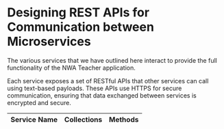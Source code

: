# Designing REST APIs for Communication between Microservices

The various services that we have outlined here interact to provide the full functionality of 
the NWA Teacher application.

Each service exposes a set of RESTful APIs that other services can call using text-based payloads. These APIs use HTTPS for secure
communication, ensuring that data exchanged between services is encrypted and secure.

| Service Name | Collections | Methods |
| ------------ | ----------- | ------- |

